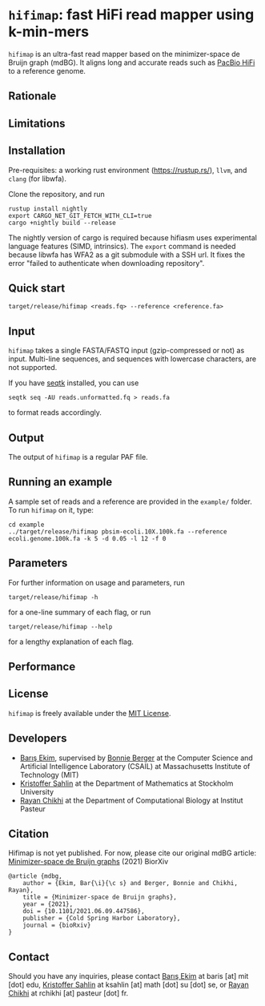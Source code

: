 
`hifimap`: fast HiFi read mapper using k-min-mers
=========

`hifimap` is an ultra-fast read mapper based on the minimizer-space de Bruijn graph (mdBG). It aligns long and accurate reads such as [PacBio HiFi](https://www.pacb.com/smrt-science/smrt-sequencing/hifi-reads-for-highly-accurate-long-read-sequencing/) to a reference genome.

## Rationale

## Limitations

## Installation

Pre-requisites: a working rust environment (https://rustup.rs/), `llvm`, and `clang` (for libwfa).

Clone the repository, and run 

```
rustup install nightly
export CARGO_NET_GIT_FETCH_WITH_CLI=true
cargo +nightly build --release
```

The nightly version of cargo is required because hifiasm uses experimental language features (SIMD, intrinsics). The `export` command is needed because libwfa has WFA2 as a git submodule with a SSH url. It fixes the error "failed to authenticate when downloading repository".

## Quick start

```
target/release/hifimap <reads.fq> --reference <reference.fa>
```

## Input

`hifimap` takes a single FASTA/FASTQ input (gzip-compressed or not) as input. Multi-line sequences, and sequences with lowercase characters, are not supported. 

If you have [seqtk](https://github.com/lh3/seqtk) installed, you can use

`seqtk seq -AU reads.unformatted.fq > reads.fa`

to format reads accordingly.

## Output

The output of `hifimap` is a regular PAF file.

## Running an example

A sample set of reads and a reference are provided in the `example/` folder. To run `hifimap` on it, type:

```
cd example
../target/release/hifimap pbsim-ecoli.10X.100k.fa --reference  ecoli.genome.100k.fa -k 5 -d 0.05 -l 12 -f 0 
```

## Parameters

For further information on usage and parameters, run

`target/release/hifimap -h`

for a one-line summary of each flag, or run

`target/release/hifimap --help`

for a lengthy explanation of each flag.

## Performance

## License

`hifimap` is freely available under the [MIT License](https://opensource.org/licenses/MIT).

## Developers

* [Barış Ekim](http://people.csail.mit.edu/ekim/), supervised by [Bonnie Berger](http://people.csail.mit.edu/bab/) at the Computer Science and Artificial Intelligence Laboratory (CSAIL) at Massachusetts Institute of Technology (MIT)
* [Kristoffer Sahlin](https://sahlingroup.github.io/) at the Department of Mathematics at Stockholm University
* [Rayan Chikhi](http://rayan.chikhi.name) at the Department of Computational Biology at Institut Pasteur


## Citation

Hifimap is not yet published. For now, please cite our original mdBG article: [Minimizer-space de Bruijn graphs](https://www.biorxiv.org/content/10.1101/2021.06.09.447586v1) (2021) BiorXiv

```
@article {mdbg,
	author = {Ekim, Bar{\i}{\c s} and Berger, Bonnie and Chikhi, Rayan},
	title = {Minimizer-space de Bruijn graphs},
	year = {2021},
	doi = {10.1101/2021.06.09.447586},
	publisher = {Cold Spring Harbor Laboratory},
	journal = {bioRxiv}
}
```

## Contact

Should you have any inquiries, please contact [Barış Ekim](http://people.csail.mit.edu/ekim/) at baris [at] mit [dot] edu, [Kristoffer Sahlin](https://sahlingroup.github.io/) at ksahlin [at] math [dot] su [dot] se, or [Rayan Chikhi](http://rayan.chikhi.name) at rchikhi [at] pasteur [dot] fr.


